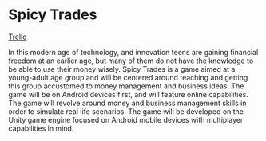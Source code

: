 # Spicy Trades

[Trello](https://trello.com/b/726iJQH2/senior-project)

In this modern age of technology, and innovation teens are gaining financial freedom at an earlier age, but many of them do not have the knowledge to be able to use their money wisely. Spicy Trades is a game aimed at a young-adult age group and will be centered around teaching and getting this group accustomed to money management and business ideas. The game will be on Android devices first, and will feature online capabilities. The game will revolve around money and business management skills in order to simulate real life scenarios. The game will be developed on the Unity game engine focused on Android mobile devices with multiplayer capabilities in mind. 
